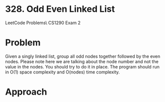# 328. Odd Even Linked List
LeetCode Problems\ 
CS1290 Exam 2 

# Problem
Given a singly linked list, group all odd nodes together followed by the even nodes. Please note here we are talking about the node number and not the value in the nodes.
You should try to do it in place. The program should run in O(1) space complexity and O(nodes) time complexity.

# Approach
